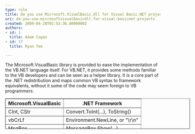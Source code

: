 ```yaml
---
type: rule
title: Do you use Microsoft.VisualBasic.dll for Visual Basic.NET projects?
uri: do-you-use-microsoftvisualbasicdll-for-visual-basicnet-projects
created: 2009-04-28T02:53:36.0000000Z
authors:
- id: 1
  title: Adam Cogan
- id: 17
  title: Ryan Tee

---
```




<span class='intro'> The Microsoft.VisualBasic library is provided to ease the implementation of the VB.NET language itself. For VB.NET, it provides some methods familiar to the VB developers and can be seen as a helper library. It is a core part of the .NET redistribution and maps common VB syntax to framework equivalents, without it some of the code may seem foreign to VB programmers. 
 </span>


  <table style="width&#58;600px;border-collapse&#58;collapse;height&#58;99px;" id="table23" class="clsSSWTable" border="1" cellspacing="0" cellpadding="0" width="600">
    <tbody>
        <tr>
            <th>Microsoft.VisualBasic </th>
            <th>.NET Framework </th>
        </tr>
        <tr>
            <td>CInt, CStr </td>
            <td>Convert.ToInt(...), ToString() </td>
        </tr>
        <tr>
            <td>vbCrLf </td>
            <td>Environment.NewLine, or &quot;\r\n&quot; </td>
        </tr>
        <tr>
            <td>MsgBox </td>
            <td>MessageBox.Show(...) </td>
        </tr>
    </tbody>
</table>



